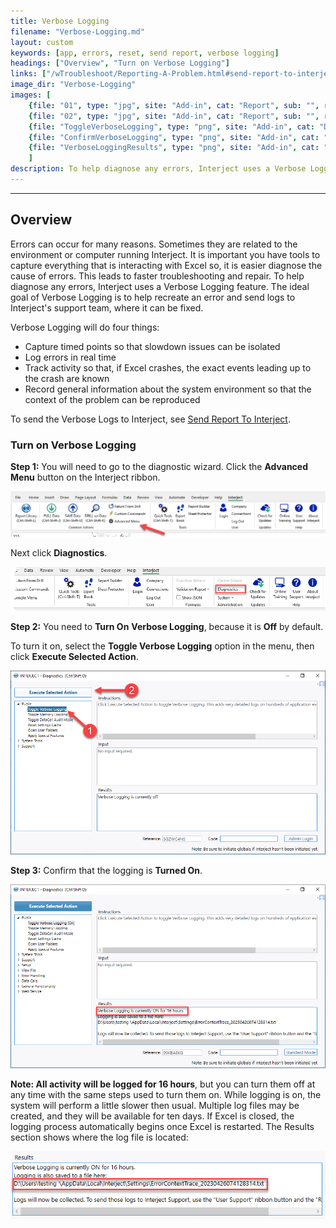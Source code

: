 ```yaml
---
title: Verbose Logging
filename: "Verbose-Logging.md"
layout: custom
keywords: [app, errors, reset, send report, verbose logging]
headings: ["Overview", "Turn on Verbose Logging"]
links: ["/wTroubleshoot/Reporting-A-Problem.html#send-report-to-interject"]
image_dir: "Verbose-Logging"
images: [
	{file: "01", type: "jpg", site: "Add-in", cat: "Report", sub: "", report: "", ribbon: "Simple", config: ""}, 
	{file: "02", type: "jpg", site: "Add-in", cat: "Report", sub: "", report: "", ribbon: "Advanced", config: ""}, 
	{file: "ToggleVerboseLogging", type: "png", site: "Add-in", cat: "Diagnostics", sub: "Toggle Verbose Logging", report: "", ribbon: "", config: ""}, 
	{file: "ConfirmVerboseLogging", type: "png", site: "Add-in", cat: "Diagnostics", sub: "Toggle Verbose Logging", report: "", ribbon: "", config: ""}, 
	{file: "VerboseLoggingResults", type: "png", site: "Add-in", cat: "Diagnostics", sub: "Toggle Verbose Logging", report: "", ribbon: "", config: ""}
	]
description: To help diagnose any errors, Interject uses a Verbose Logging feature. The ideal goal of Verbose Logging is to help recreate an error and send logs to Interject's support team, where it can be fixed.
---
```

* * *

## Overview

Errors can occur for many reasons. Sometimes they are related to the environment or computer running Interject. It is important you have tools to capture everything that is interacting with Excel so, it is easier diagnose the cause of errors. This leads to faster troubleshooting and repair. To help diagnose any errors, Interject uses a Verbose Logging feature. The ideal goal of Verbose Logging is to help recreate an error and send logs to Interject's support team, where it can be fixed.

Verbose Logging will do four things:

* Capture timed points so that slowdown issues can be isolated
* Log errors in real time
* Track activity so that, if Excel crashes, the exact events leading up to the crash are known
* Record general information about the system environment so that the context of the problem can be reproduced

To send the Verbose Logs to Interject, see [Send Report To Interject](/wTroubleshoot/Reporting-A-Problem.html#send-report-to-interject).

### Turn on Verbose Logging

**Step 1:** You will need to go to the diagnostic wizard. Click the **Advanced Menu** button on the Interject ribbon.

![](/images/Verbose-Logging/01.jpg)
<br>

Next click **Diagnostics**.

![](/images/Verbose-Logging/02.jpg)
<br>

**Step 2:** You need to **Turn On** **Verbose Logging**, because it is **Off** by default.

To turn it on, select the **Toggle Verbose Logging** option in the menu, then click **Execute Selected Action**.

![](/images/Verbose-Logging/ToggleVerboseLogging.png)
<br>

**Step 3:** Confirm that the logging is **Turned On**.

![](/images/Verbose-Logging/ConfirmVerboseLogging.png)
<br>

**Note: All activity will be logged for 16 hours**, but you can turn them off at any time with the same steps used to turn them on. While logging is on, the system will perform a little slower then usual. Multiple log files may be created, and they will be available for ten days. If Excel is closed, the logging process automatically begins once Excel is restarted. The Results section shows where the log file is located:

![](/images/Verbose-Logging/VerboseLoggingResults.png)
<br>